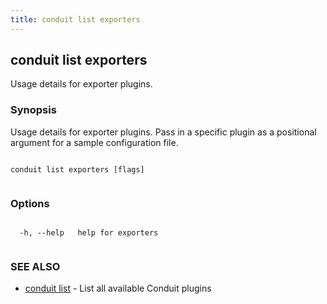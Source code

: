 ```yaml
---
title: conduit list exporters
---
```


## conduit list exporters



Usage details for exporter plugins.



### Synopsis



Usage details for exporter plugins. Pass in a specific plugin as a positional argument for a sample configuration file.




```

conduit list exporters [flags]


```



### Options




```

  -h, --help   help for exporters


```



### SEE ALSO



* [conduit list](../../list/list/)	 - List all available Conduit plugins



